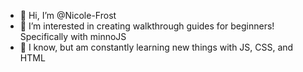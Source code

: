 - 👋 Hi, I’m @Nicole-Frost
- 👀 I’m interested in creating walkthrough guides for beginners! Specifically with minnoJS
- 🌱 I know, but am constantly learning new things with JS, CSS, and HTML
<!--- 💞️ I’m looking to collaborate on developing guides to help understand minnoJS
- 📫 How to reach me ...
--->
<!---
Nicole-Frost/Nicole-Frost is a ✨ special ✨ repository because its `README.md` (this file) appears on your GitHub profile.
You can click the Preview link to take a look at your changes.
--->
